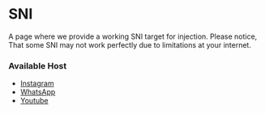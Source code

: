 # SNI
A page where we provide a working SNI target for injection.
Please notice, That some SNI may not work perfectly due to limitations at your internet. 

### Available Host
- [Instagram](https://github.com/Yonle/theheck/tree/main/SSH/SNI/Host/instagram.com)
- [WhatsApp](https://github.com/Yonle/theheck/tree/main/SSH/SNI/Host/whatsapp.com)
- [Youtube](https://github.com/Yonle/theheck/tree/main/SSH/SNI/Host/youtube.com)

